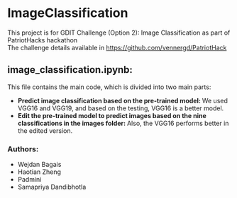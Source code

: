# ImageClassification
This project is for GDIT Challenge (Option 2): Image Classification as part of PatriotHacks hackathon <br>
The challenge details available in https://github.com/vennergd/PatriotHack 


## image_classification.ipynb: 
This file contains the main code, which is divided into two main parts:
- <b>Predict image classification based on the pre-trained model: </b> We used VGG16 and VGG19, and based on the testing, VGG16 is a better model.
- <b>Edit the pre-trained model to predict images based on the nine classifications in the images folder: </b> Also, the VGG16 performs better in the edited version. 

### Authors: 
- Wejdan Bagais
- Haotian Zheng
- Padmini
- Samapriya Dandibhotla

